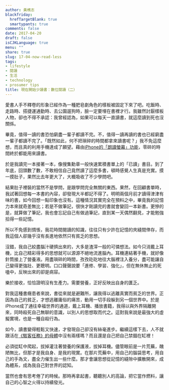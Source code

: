 ```yaml
---
author: 黃樵志
blackfriday:
  hrefTargetBlank: true
  smartypants: true
comments: false
date: 2017-04-20
draft: false
isCJKLanguage: true
menu: ""
share: true
slug: 17-04-now-read-less
tags:
- lifestyle
- 閱讀
- 生活
- technology
- prosumer tips
title: 現在開始少讀書：數位閱讀（二）
---
```


愛書人手不釋卷的形象已經作為一種肥皂劇角色的樣板被固定下來了吧。吃飯時、走路時、搭捷運通勤時、去公園遛狗時，臉一定要埋在書裡才行。我雖然討厭樣板人物，卻也不得不承認：我曾經認為，如果可以每天一直讀書，就這麼讀到死也沒關係。

<!--more-->

畢竟，值得一讀的書恐怕窮盡一輩子都讀不完。不，值得一讀再讀的書也已經窮盡一輩子都讀不完了。「既然如此，何不把瑣碎的時間都拿來讀書呢？」我不免這麼想，而且真的利用手機達成了願望。藉由[iPhone的「朗讀螢幕」功能](https://eternallogger.com/post/17-04-read-with-ears/)，零碎的時間終於都能用來讀書。

於是我讀完一本接著一本，像搜集勳章一般快速累積書單上的「已讀」書目。到了年底，回頭數了數，不敢相信自己竟然讀了這麼多書，頓時感覺人生真是充實。摸一摸肚子，果然比去年更大了，大概吸收了不少學問吧。

結果肚子裡裝的當然不是學問，是跟學問完全無關的東西。果然，在回顧書單時，我試著回想每一本書的內容，卻發現大半都記不得了。明明兩個月前才讀得津津有味的書，如今回想一點印象也沒有。這種情況其實完全在預料之中，畢竟我的記憶力本來就奇差無比；若是不做筆記，很快才剛讀完的書就會變回一本新書。更慘的是，就算做了筆記，我也會忘記自己有做過筆記，直到某一天偶然翻見，才能勉強拾得一些記憶。

所以不免感到惆悵，我花時間閱讀的知識，往往只有少許在記憶的夾縫間倖存，而我這個人卻幾乎沒有長進地依然只有貧乏的思想。

沒錯，我自己絞盡腦汁硬擠出來的，大多是渣滓一般的可憐想法。如今只消戴上耳機，比自己精彩得多的思想就可以源源不絕地流進腦內。耳機連結著手機，就好像針筒接上了營養液。用盡瑣碎的時間，孜孜矻矻地往大腦裡注入養分，盡可能讓自己變得更強壯、更聰明。口口聲聲說要「進修、學習、強化」，但在無休無止的死嗑中，反映出來的卻是病容。

樂於接收，恰恰證明沒有生產力。需要營養，正好反映出自身的匱乏。

對我這種書癮患者來說，書從來就是避難所，讓我得以逃離真實而貧乏的世界。正因為自己的貧乏，才想逃離庸俗的痛苦，動用一切手段躲到另一個世界中。於是iPhone成了通往幸福世界的通道，戴上耳機、播放書籍，我得以與外界隔離開來，同時殺死自己無聊的意識，以別人的思想取而代之。這對我來說是最強大的虛擬實境，也是一種自殺行為。

如今，讀書變得輕鬆又快速，才發現自己卻沒有絲毫進步。繼續這樣下去，人不就跟活在[《駭客任務》的母體](https://www.wikiwand.com/en/The_Matrix#/Philosophical_influences)中沒有兩樣嗎？而且還是自己把自己禁錮在缸裡！

必須從缸中爬起，拔掉灌注著營養的保護液，拔掉耳機。儘管眼前是一片荒蕪，醜陋無比，但那才是我自身、是我的現實。在那片荒蕪中，用自己的腦袋思考，用自己的手為文，盡全力催生出一些什麼。那才會讓思想從記憶的縫隙中擴散開來，成為體系，成為我自己對世界的認知。

當然也會有思考倦了的時候。那時再拿起書，聽聽別人的高論，把它當作燃料，讓自己的心智之火得以持續發光。